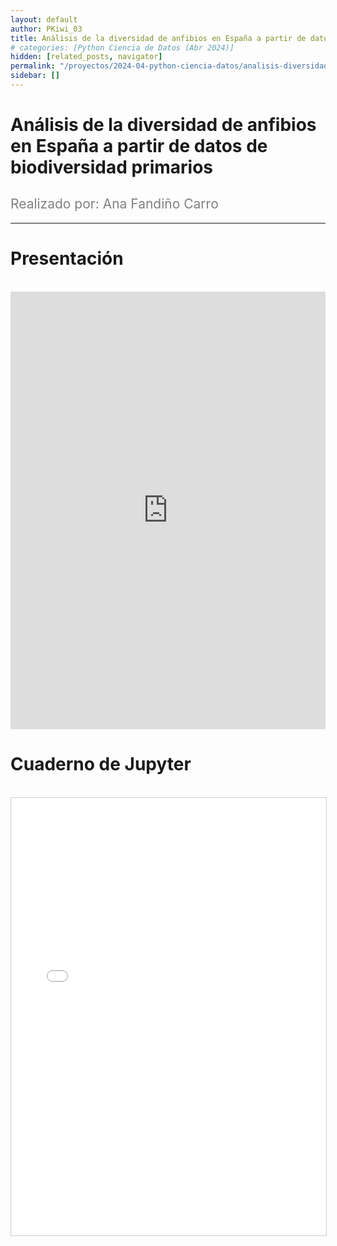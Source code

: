 ```yaml
---
layout: default
author: PKiwi_03
title: Análisis de la diversidad de anfibios en España a partir de datos de biodiversidad primarios
# categories: [Python Ciencia de Datos (Abr 2024)]
hidden: [related_posts, navigator]
permalink: "/proyectos/2024-04-python-ciencia-datos/analisis-diversidad-anfibios-españa.html"
sidebar: []
---
```


# Análisis de la diversidad de anfibios en España a partir de datos de biodiversidad primarios
<h2 style="color: gray; font-weight: normal;">
Realizado por:  Ana Fandiño Carro
</h2>

---


# Presentación
<br>

<iframe width="100%" height="700" src="https://www.youtube.com/embed/ho64zDFF83k?si=oF9Q0ZaP2SOH-T0g" frameborder="0" allow="accelerometer; autoplay; clipboard-write; encrypted-media; gyroscope; picture-in-picture; web-share" referrerpolicy="strict-origin-when-cross-origin" allowfullscreen></iframe>

<br>

# Cuaderno de Jupyter
<br>

<iframe 
    src="/assets/html/ana_fandino.html" 
    width="100%" 
    height="700" 
    style="border: 1px solid #ccc;"
></iframe>